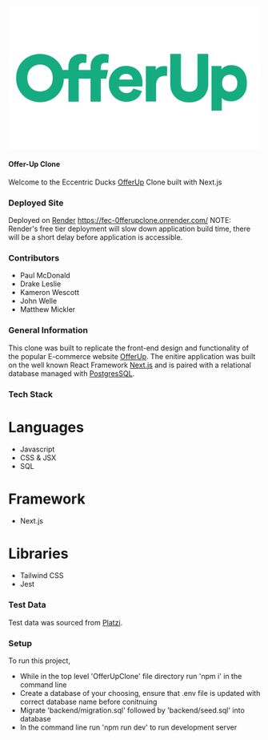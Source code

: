 ![Welcome!](/public/offeruplogo.png)
#### Offer-Up Clone

Welcome to the Eccentric Ducks [OfferUp](https://offerup.com/) Clone built with Next.js

### Deployed Site 
  Deployed on [Render](https://render.com/)
  https://fec-0fferupclone.onrender.com/
  NOTE: Render's free tier deployment will slow down application build time, there will be a short delay before application is accessible. 

### Contributors 
* Paul McDonald 
* Drake Leslie
* Kameron Wescott 
* John Welle 
* Matthew Mickler

### General Information 

This clone was built to replicate the front-end design and functionality of the popular E-commerce website [OfferUp](https://offerup.com/). The enitire application was built on the well known React Framework [Next.js](https://nextjs.org/learn/foundations/about-nextjs/what-is-nextjs) and is paired with a relational database managed with [PostgresSQL](https://www.postgresql.org/). 

### Tech Stack 
# Languages 
* Javascript
* CSS & JSX
* SQL
# Framework
* Next.js
# Libraries
* Tailwind CSS 
* Jest 

### Test Data 

Test data was sourced from [Platzi](https://fakeapi.platzi.com/). 

### Setup
To run this project, 
* While in the top level 'OfferUpClone' file directory run 'npm i' in the command line
* Create a database of your choosing, ensure that .env file is updated with correct database name before conitnuing
* Migrate 'backend/migration.sql' followed by 'backend/seed.sql' into database
* In the command line run 'npm run dev' to run development server


 
